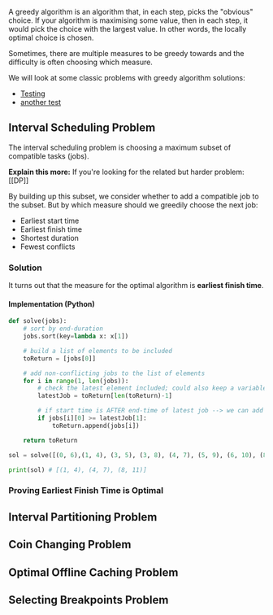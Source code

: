 
A greedy algorithm is an algorithm that, in each step, picks the "obvious" choice. If your algorithm is maximising some value, then in each step, it would pick the choice with the largest value. In other words, the locally optimal choice is chosen. 

Sometimes, there are multiple measures to be greedy towards and the difficulty is often choosing which measure. 

We will look at some classic problems with greedy algorithm solutions:
- <a href="#IntervalScheduling"> Testing </a>
- [another test](#IntervalScheduling)
## <a name="IntervalScheduling"> Interval Scheduling Problem </a>

The interval scheduling problem is choosing a maximum subset of compatible tasks (jobs). 

**Explain this more:** If you're looking for the related but harder problem: [[DP]]

By building up this subset, we consider whether to add a compatible job to the subset. But by which measure should we greedily choose the next job:
- Earliest start time
- Earliest finish time
- Shortest duration
- Fewest conflicts 

### Solution

It turns out that the measure for the optimal algorithm is **earliest finish time**. 

#### Implementation (Python)

```py
def solve(jobs):
    # sort by end-duration
    jobs.sort(key=lambda x: x[1])

    # build a list of elements to be included
    toReturn = [jobs[0]]

    # add non-conflicting jobs to the list of elements
    for i in range(1, len(jobs)):
        # check the latest element included; could also keep a variable for it
        latestJob = toReturn[len(toReturn)-1]

        # if start time is AFTER end-time of latest job --> we can add
        if jobs[i][0] >= latestJob[1]:
            toReturn.append(jobs[i])

    return toReturn

sol = solve([(0, 6),(1, 4), (3, 5), (3, 8), (4, 7), (5, 9), (6, 10), (8, 11)])

print(sol) # [(1, 4), (4, 7), (8, 11)]
```

### Proving Earliest Finish Time is Optimal

## Interval Partitioning Problem

## Coin Changing Problem

## Optimal Offline Caching Problem

## Selecting Breakpoints Problem

